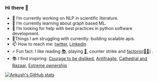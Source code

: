 ### Hi there 👋

<!--
**Ankush-Chander/Ankush-Chander** is a ✨ _special_ ✨ repository because its `README.md` (this file) appears on your GitHub profile.
Here are some ideas to get you started:
-->
- 🔭 I’m currently working on NLP in scientific literature.
- 🌱 I’m currently learning about graph based ML.
- 🤔 I’m looking for help with best practices in python software development.
- 🧗Things I am struggling with currently: building scalable apis.   
- 📫 How to reach me: [twitter](https://twitter.com/AnkushChander), [Linkedin](https://twitter.com/AnkushChander)
- ⚡ Fun fact: I like reading [📚](https://www.goodreads.com/user/show/33775209-ankush-chander), playing [🏀](https://thestudentathletepodcast24.medium.com/the-ankush-chander-experience-532bedab4ef5), counter strike and  [factorio(🧑‍🏭)](https://factorio.com) .
- 📚 I find inspiring: [Courage to be disliked](https://www.goodreads.com/book/show/43306206-the-courage-to-be-disliked), [Antifragile](https://www.goodreads.com/book/show/13530973-antifragile), [Cathedral and Bazaar](https://www.goodreads.com/book/show/134825.The_Cathedral_the_Bazaar), [Extreme ownership](https://www.goodreads.com/book/show/23848190-extreme-ownership)

[![Ankush's GitHub stats](https://github-readme-stats.vercel.app/api?username=Ankush-Chander&count_private=true)](https://github.com/anuraghazra/github-readme-stats)
